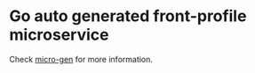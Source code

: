 # Go auto generated front-profile microservice

Check [micro-gen](https://github.com/reivaj05/micro-gen) for more information.
